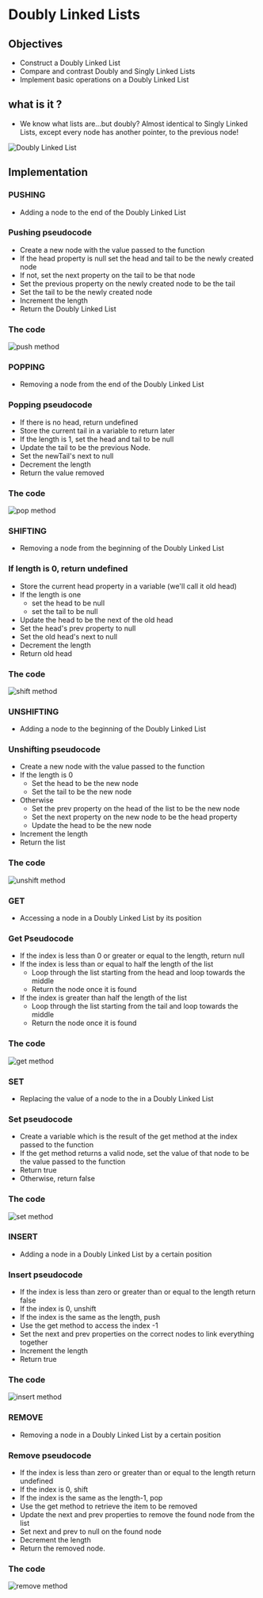 # Doubly Linked Lists

## Objectives

- Construct a Doubly Linked List
- Compare and contrast Doubly and Singly Linked Lists
- Implement basic operations on a Doubly Linked List

## what is it ?

- We know what lists are...but doubly? Almost identical to Singly Linked Lists, except every node has another pointer, to the previous node!

![Doubly Linked List](https://res.cloudinary.com/practicaldev/image/fetch/s--zEN6ebwP--/c_limit%2Cf_auto%2Cfl_progressive%2Cq_auto%2Cw_880/https://dev-to-uploads.s3.amazonaws.com/uploads/articles/pdgwi91nt6c7pb5kaoyp.png)

## Implementation

### PUSHING

- Adding a node to the end of the Doubly Linked List

### Pushing pseudocode

- Create a new node with the value passed to the function
- If the head property is null set the head and tail to be the newly created node
- If not, set the next property on the tail to be that node
- Set the previous property on the newly created node to be the tail
- Set the tail to be the newly created node
- Increment the length
- Return the Doubly Linked List

### The code

![push method](./images/push.png)

### POPPING

- Removing a node from the end of the Doubly Linked List

### Popping pseudocode

- If there is no head, return undefined
- Store the current tail in a variable to return later
- If the length is 1, set the head and tail to be null
- Update the tail to be the previous Node.
- Set the newTail's next to null
- Decrement the length
- Return the value removed

### The code

![pop method](./images/pop.png)

### SHIFTING

- Removing a node from the beginning of the Doubly Linked List

### If length is 0, return undefined

- Store the current head property in a variable (we'll call it old head)
- If the length is one
  - set the head to be null
  - set the tail to be null
- Update the head to be the next of the old head
- Set the head's prev property to null
- Set the old head's next to null
- Decrement the length
- Return old head

### The code

![shift method](./images/shift.png)

### UNSHIFTING

- Adding a node to the beginning of the Doubly Linked List

### Unshifting pseudocode

- Create a new node with the value passed to the function
- If the length is 0
  - Set the head to be the new node
  - Set the tail to be the new node
- Otherwise
  - Set the prev property on the head of the list to be the new node
  - Set the next property on the new node to be the head property
  - Update the head to be the new node
- Increment the length
- Return the list

### The code

![unshift method](./images/unshift.png)

### GET

- Accessing a node in a Doubly Linked List by its position

### Get Pseudocode

- If the index is less than 0 or greater or equal to the length, return null
- If the index is less than or equal to half the length of the list
  - Loop through the list starting from the head and loop towards the middle
  - Return the node once it is found
- If the index is greater than half the length of the list
  - ​Loop through the list starting from the tail and loop towards the middle
  - Return the node once it is found

### The code

![get method](./images/get.png)

### SET

- Replacing the value of a node to the in a Doubly Linked List

### Set pseudocode

- Create a variable which is the result of the get method at the index passed to the function
- If the get method returns a valid node, set the value of that node to be the value passed to the function
- Return true
- Otherwise, return false

### The code

![set method](./images/set.png)

### INSERT

- Adding a node in a Doubly Linked List by a certain position

### Insert pseudocode

- If the index is less than zero or greater than or equal to the length return false
- If the index is 0, unshift
- If the index is the same as the length, push
- Use the get method to access the index -1
- Set the next and prev properties on the correct nodes to link everything together
- Increment the length
- Return true

### The code

![insert method](./images/insert.png)

### REMOVE

- Removing a node in a Doubly Linked List by a certain position

### Remove pseudocode

- If the index is less than zero or greater than or equal to the length return undefined
- If the index is 0, shift
- If the index is the same as the length-1, pop
- Use the get method to retrieve the item to be removed
- Update the next and prev properties to remove the found node from the list
- Set next and prev to null on the found node
- Decrement the length
- Return the removed node.

### The code

![remove method](./images/remove.png)
